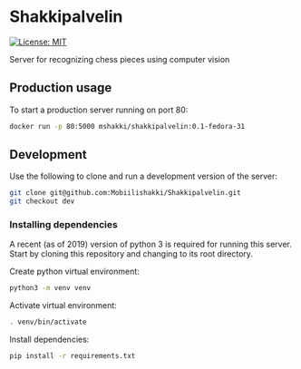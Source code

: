 # Shakkipalvelin

[![License: MIT](https://img.shields.io/badge/License-MIT-yellow.svg)](https://github.com/Mobiilishakki/Shakkipalvelin/blob/master/LICENSE)

Server for recognizing chess pieces using computer vision

## Production usage

To start a production server running on port 80:

```sh
docker run -p 80:5000 mshakki/shakkipalvelin:0.1-fedora-31
```

## Development

Use the following to clone and run a development version of the server:

```sh
git clone git@github.com:Mobiilishakki/Shakkipalvelin.git
git checkout dev
```

### Installing dependencies

A recent (as of 2019) version of python 3 is required for running this server. Start by cloning this repository and changing to its root directory.

Create python virtual environment:

```sh
python3 -m venv venv
```

Activate virtual environment:
```sh
. venv/bin/activate
```

Install dependencies:
```sh
pip install -r requirements.txt
```
